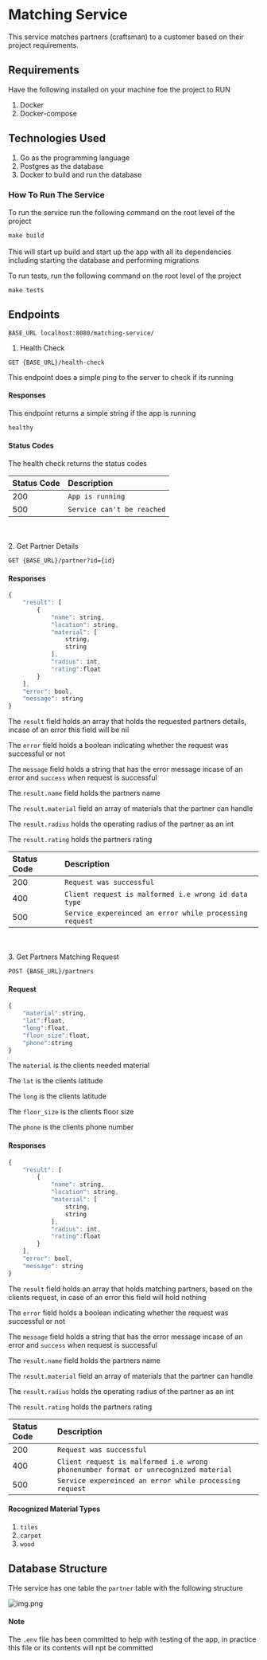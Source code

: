 # Matching Service

This service matches partners (craftsman) to a customer based
on their project requirements.

## Requirements
Have the following installed on your machine foe the project to RUN
1. Docker
2. Docker-compose

## Technologies Used
1. Go as the programming language
2. Postgres as the database
3. Docker to build and run the database

### How To Run The Service
To run the service run the following command on the root level of the project

``
make build
``
<br></br>
This will start up build and start up the app with all its dependencies including starting the database and performing migrations

To run tests, run the following command on the root level of the project

``
make tests
``

## Endpoints
```http
BASE_URL localhost:8080/matching-service/
```

1. Health Check
```http
GET {BASE_URL}/health-check
```
This endpoint does a simple ping to the server to check if its running

#### Responses

This endpoint returns a simple string if the app is running

```javascript
healthy
````
#### Status Codes

The health check returns the status codes

| Status Code | Description                                       |
| :--- |:--------------------------------------------------|
| 200 | `App is running`                                  |
| 500 | `Service can't be reached` |

<br></br>
2. Get Partner Details
```http
GET {BASE_URL}/partner?id={id}
```

#### Responses

```javascript
{
    "result": [
        {
            "name": string,
            "location": string,
            "material": [
                string,
                string
            ],
            "radius": int,
            "rating":float
        }
    ],
    "error": bool,
    "message": string
}
```
The `result` field holds an array that holds the requested partners details, incase of an error this field will be nil

The `error` field holds a boolean indicating whether the request was successful or not

The `message` field holds a string that has the error message incase of an error and `success` when request is successful

The `result.name` field holds the partners name

The `result.material` field an array of materials that the partner can handle

The `result.radius` holds the operating radius of the partner as an int

The `result.rating` holds the partners rating


| Status Code | Description                                             |
|:------------|:--------------------------------------------------------|
| 200         | `Request was successful`                                |
| 400         | `Client request is malformed i.e wrong id data type`    |
| 500         | `Service expereinced an error while processing request` |

<br></br>
3. Get Partners Matching Request
```http
POST {BASE_URL}/partners
```

#### Request

```javascript
{
    "material":string,
    "lat":float,
    "long":float, 
    "floor_size":float,
    "phone":string
}
```

The `material` is the clients needed material

The `lat` is the clients latitude

The `long` is the clients latitude

The `floor_size` is the clients floor size

The `phone` is the clients phone number

#### Responses

```javascript
{
    "result": [
        {
            "name": string,
            "location": string,
            "material": [
                string,
                string
            ],
            "radius": int,
            "rating":float
        }
    ],
    "error": bool,
    "message": string
}
```
The `result` field holds an array that holds matching partners, based on the clients request, in case of an error this field will hold nothing

The `error` field holds a boolean indicating whether the request was successful or not

The `message` field holds a string that has the error message incase of an error and `success` when request is successful

The `result.name` field holds the partners name

The `result.material` field an array of materials that the partner can handle

The `result.radius` holds the operating radius of the partner as an int

The `result.rating` holds the partners rating


| Status Code | Description                                                                         |
|:------------|:------------------------------------------------------------------------------------|
| 200         | `Request was successful`                                                            |
| 400         | `Client request is malformed i.e wrong phonenumber format or unrecognized material` |
| 500         | `Service expereinced an error while processing request`                             |



#### Recognized Material Types
1. `tiles`
2. `carpet`
3. `wood`

## Database Structure
THe service has one table the `partner` table with the following structure

![img.png](img.png)
#### Note
The `.env` file has been committed to help with testing of the app, in practice this file or its contents will npt be committed


